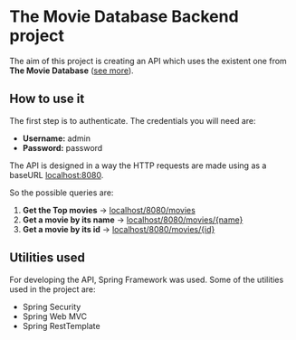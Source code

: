 # The Movie Database Backend project
The aim of this project is creating an API which uses the existent one from **The Movie Database** ([see more](https://developer.themoviedb.org/docs/getting-started)).

## How to use it
The first step is to authenticate.
The credentials you will need are:
* **Username:** admin
* **Password:** password

The API is designed in a way the HTTP requests are made using as a baseURL [localhost:8080]().

So the possible queries are:
1) **Get the Top movies** &rarr; [localhost/8080/movies]()
2) **Get a movie by its name** &rarr; [localhost/8080/movies/{name}]()
3) **Get a movie by its id** &rarr; [localhost/8080/movies/{id}]()

## Utilities used
For developing the API, Spring Framework was used.
Some of the utilities used in the project are:
* Spring Security
* Spring Web MVC
* Spring RestTemplate